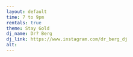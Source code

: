 ```yaml
---
layout: default
time: 7 to 9pm
rentals: true
theme: Stay Gold
dj_name: Dr? Berg
dj_link: https://www.instagram.com/dr_berg_dj
alt:
---
```


